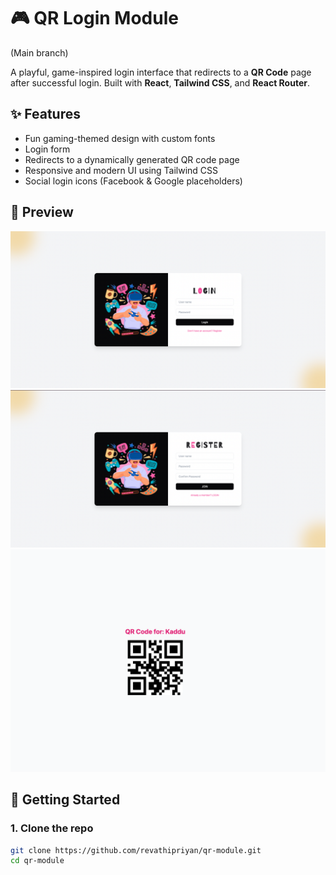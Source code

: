 # 🎮 QR Login Module
(Main branch)

A playful, game-inspired login interface that redirects to a **QR Code** page after successful login. Built with **React**, **Tailwind CSS**, and **React Router**.

## ✨ Features

- Fun gaming-themed design with custom fonts
- Login form 
- Redirects to a dynamically generated QR code page
- Responsive and modern UI using Tailwind CSS
- Social login icons (Facebook & Google placeholders)

## 📸 Preview

![Login UI Screenshot](./src/assets/preview-login.png)
![Register UI Screenshot](./src/assets/preview-register.png)
![QR Generation Screenshot](./src/assets/preview2.png)

## 🚀 Getting Started

### 1. Clone the repo

```bash
git clone https://github.com/revathipriyan/qr-module.git
cd qr-module
